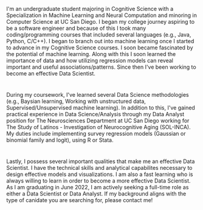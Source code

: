 I'm an undergraduate student majoring in Cognitive Science with a Specialization in Machine Learning and Neural Computation and minoring in Computer Science at UC San Diego. I began my college journey aspiring to be a software engineer and because of this I took many coding/programming courses that included several languages (e.g., Java, Python, C/C++). I began to branch out into machine learning once I started to advance in my Cognitive Science courses. I soon became fascinated by the potential of machine learning. Along with this I soon learned the importance of data and how utilizing regression models can reveal important and useful associations/patterns. Since then I've been working to become an effective Data Scientist.
#
During my coursework, I've learned several Data Science methodologies (e.g., Baysian learning, Working with unstructured data, Supervised/Unsupervised machine learning). In addition to this, I've gained practical experience in Data Science/Analysis through my Data Analyst position for The Neurosciences Department at UC San Diego working for The Study of Latinos - Investigation of Neurocognitive Aging (SOL-INCA). My duties include implementing survey regression models (Gaussian or binomial family and logit), using R or Stata.
#
Lastly, I possess several important qualities that make me an effective Data Scientist. I have the technical skills and analytical capabilites necessary to design effective models and visualizations. I am also a fast learning who is always willing to learn in order to become a more effective Data Scientist. As I am graduating in June 2022, I am actively seeking a full-time role as either a Data Scientist or Data Analyst. If my background aligns with the type of canidate you are searching for, please contact me!
#